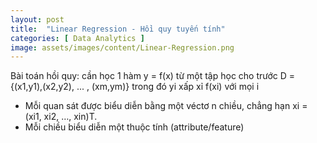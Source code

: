```yaml
---
layout: post
title:  "Linear Regression - Hồi quy tuyến tính"
categories: [ Data Analytics ]
image: assets/images/content/Linear-Regression.png
---
```

Bài toán hồi quy: cần học 1 hàm y = f(x) từ một tập học cho trước D = {(x1,y1),(x2,y2), ... , (xm,ym)} trong đó yi xấp xỉ f(xi) với mọi i

- Mỗi quan sát được biểu diễn bằng một véctơ n chiều, chẳng hạn
  xi = (xi1, xi2, …, xin)T.
- Mỗi chiều biểu diễn một thuộc tính (attribute/feature)

